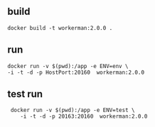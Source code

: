 ## build
    docker build -t workerman:2.0.0 .  
    
## run 
    docker run -v $(pwd):/app -e ENV=env \
    -i -t -d -p HostPort:20160  workerman:2.0.0
    
## test run
     docker run -v $(pwd):/app -e ENV=test \
        -i -t -d -p 20163:20160  workerman:2.0.0